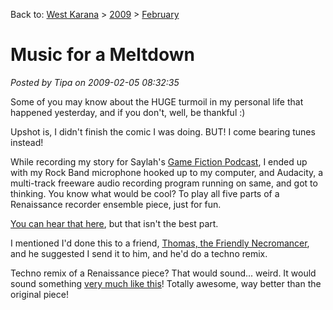 Back to: [West Karana](/posts/westkarana.md) > [2009](/posts/2009/westkarana.md) > [February](./westkarana.md)
# Music for a Meltdown

*Posted by Tipa on 2009-02-05 08:32:35*

Some of you may know about the HUGE turmoil in my personal life that happened yesterday, and if you don't, well, be thankful :)

Upshot is, I didn't finish the comic I was doing. BUT! I come bearing tunes instead!

While recording my story for Saylah's [Game Fiction Podcast](http://notadiary.typepad.com/gamersfictionpodcast/), I ended up with my Rock Band microphone hooked up to my computer, and Audacity, a multi-track freeware audio recording program running on same, and got to thinking. You know what would be cool? To play all five parts of a Renaissance recorder ensemble piece, just for fun.

[You can hear that here](http://files.filefront.com/betterballetmp3/;13208213;/fileinfo.html), but that isn't the best part.

I mentioned I'd done this to a friend, [Thomas, the Friendly Necromancer](http://thefriendlynecromancer.blogspot.com/), and he suggested I send it to him, and he'd do a techno remix.

Techno remix of a Renaissance piece? That would sound... weird. It would sound something [very much like this](http://files.filefront.com/wicked+recorder+goof+offmp3/;13208242;/fileinfo.html)! Totally awesome, way better than the original piece!


